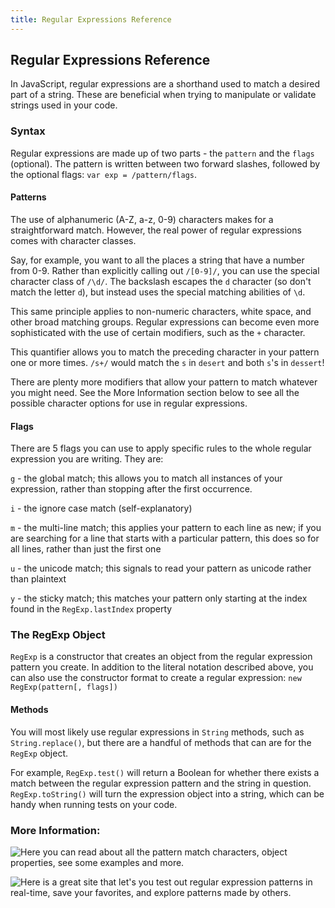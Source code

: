 ```yaml
---
title: Regular Expressions Reference
---
```

## Regular Expressions Reference

In JavaScript, regular expressions are a shorthand used to match a desired part of a string. These are beneficial when trying to manipulate or validate strings used in your code.

### Syntax

Regular expressions are made up of two parts - the `pattern` and the `flags` (optional). The pattern is written between two forward slashes, followed by the optional flags: `var exp = /pattern/flags`. 

#### Patterns

The use of alphanumeric (A-Z, a-z, 0-9) characters makes for a straightforward match. However, the real power of regular expressions comes with character classes. 

Say, for example, you want to all the places a string that have a number from 0-9. Rather than explicitly calling out `/[0-9]/`, you can use the special character class of `/\d/`. The backslash escapes the `d` character (so don't match the letter `d`), but instead uses the special matching abilities of `\d`.

This same principle applies to non-numeric characters, white space, and other broad matching groups. Regular expressions can become even more sophisticated with the use of certain modifiers, such as the `+` character.

This quantifier allows you to match the preceding character in your pattern one or more times. `/s+/` would match the `s` in `desert` and both `s`'s in `dessert`!

There are plenty more modifiers that allow your pattern to match whatever you might need. See the More Information section below to see all the possible character options for use in regular expressions.

#### Flags

There are 5 flags you can use to apply specific rules to the whole regular expression you are writing. They are:

`g` - the global match; this allows you to match all instances of your expression, rather than stopping after the first occurrence. 

`i` - the ignore case match (self-explanatory)

`m` - the multi-line match; this applies your pattern to each line as new; if you are searching for a line that starts with a particular pattern, this does so for all lines, rather than just the first one

`u` - the unicode match; this signals to read your pattern as unicode rather than plaintext

`y` - the sticky match; this matches your pattern only starting at the index found in the `RegExp.lastIndex` property

### The RegExp Object

`RegExp` is a constructor that creates an object from the regular expression pattern you create. In addition to the literal notation described above, you can also use the constructor format to create a regular expression: `new RegExp(pattern[, flags])`

#### Methods

You will most likely use regular expressions in `String` methods, such as `String.replace()`, but there are a handful of methods that can are for the `RegExp` object.

For example, `RegExp.test()` will return a Boolean for whether there exists a match between the regular expression pattern and the string in question. `RegExp.toString()` will turn the expression object into a string, which can be handy when running tests on your code.

### More Information:

![Here you can read](https://developer.mozilla.org/en-US/docs/Web/JavaScript/Reference/Global_Objects/RegExp) about all the pattern match characters, object properties, see some examples and more.

![Here is a great site](https://regex101.com/) that let's you test out regular expression patterns in real-time, save your favorites, and explore patterns made by others.


